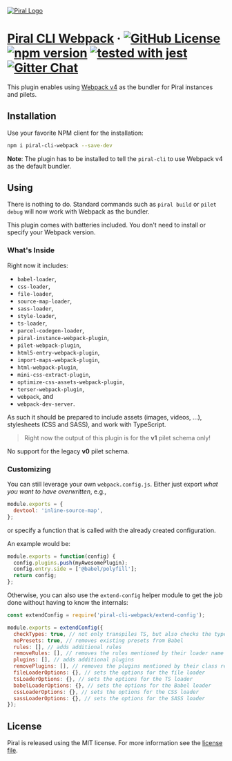 [![Piral Logo](https://github.com/smapiot/piral/raw/main/docs/assets/logo.png)](https://piral.io)

# [Piral CLI Webpack](https://piral.io) &middot; [![GitHub License](https://img.shields.io/badge/license-MIT-blue.svg)](https://github.com/smapiot/piral/blob/main/LICENSE) [![npm version](https://img.shields.io/npm/v/piral-cli-webpack.svg?style=flat)](https://www.npmjs.com/package/piral-cli-webpack) [![tested with jest](https://img.shields.io/badge/tested_with-jest-99424f.svg)](https://jestjs.io) [![Gitter Chat](https://badges.gitter.im/gitterHQ/gitter.png)](https://gitter.im/piral-io/community)

This plugin enables using [Webpack v4](https://webpack.js.org) as the bundler for Piral instances and pilets.

## Installation

Use your favorite NPM client for the installation:

```sh
npm i piral-cli-webpack --save-dev
```

**Note**: The plugin has to be installed to tell the `piral-cli` to use Webpack v4 as the default bundler.

## Using

There is nothing to do. Standard commands such as `piral build` or `pilet debug` will now work with Webpack as the bundler.

This plugin comes with batteries included. You don't need to install or specify your Webpack version.

### What's Inside

Right now it includes:

- `babel-loader`,
- `css-loader`,
- `file-loader`,
- `source-map-loader`,
- `sass-loader`,
- `style-loader`,
- `ts-loader`,
- `parcel-codegen-loader`,
- `piral-instance-webpack-plugin`,
- `pilet-webpack-plugin`,
- `html5-entry-webpack-plugin`,
- `import-maps-webpack-plugin`,
- `html-webpack-plugin`,
- `mini-css-extract-plugin`,
- `optimize-css-assets-webpack-plugin`,
- `terser-webpack-plugin`,
- `webpack`, and
- `webpack-dev-server`.

As such it should be prepared to include assets (images, videos, ...), stylesheets (CSS and SASS), and work with TypeScript.

> Right now the output of this plugin is for the **v1** pilet schema only!

No support for the legacy **v0** pilet schema.

### Customizing

You can still leverage your own `webpack.config.js`. Either just export *what you want to have overwritten*, e.g.,

```js
module.exports = {
  devtool: 'inline-source-map',
};
```

or specify a function that is called with the already created configuration.

An example would be:

```js
module.exports = function(config) {
  config.plugins.push(myAwesomePlugin);
  config.entry.side = ['@babel/polyfill'];
  return config;
};
```

Otherwise, you can also use the `extend-config` helper module to get the job done without having to know the internals:

```js
const extendConfig = require('piral-cli-webpack/extend-config');

module.exports = extendConfig({
  checkTypes: true, // not only transpiles TS, but also checks the types
  noPresets: true, // removes existing presets from Babel
  rules: [], // adds additional rules
  removeRules: [], // removes the rules mentioned by their loader name
  plugins: [], // adds additional plugins
  removePlugins: [], // removes the plugins mentioned by their class reference
  fileLoaderOptions: {}, // sets the options for the file loader
  tsLoaderOptions: {}, // sets the options for the TS loader
  babelLoaderOptions: {}, // sets the options for the Babel loader
  cssLoaderOptions: {}, // sets the options for the CSS loader
  sassLoaderOptions: {}, // sets the options for the SASS loader
});
```

## License

Piral is released using the MIT license. For more information see the [license file](./LICENSE).
